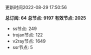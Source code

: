 更新时间2022-08-29 17:50:56

**总订阅: 64**
**总节点: 9197**
**有效节点: 2025**
- ss节点: 249
- trojan节点: 122
- v2ray节点: 1649
- ssr节点: 5
